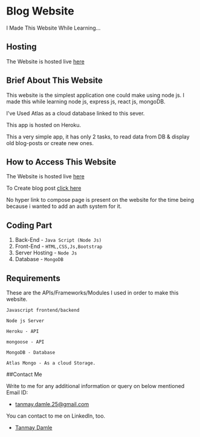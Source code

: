 # Blog Website

I Made This Website While Learning...

## Hosting

The Website is hosted live [here](https://node-js-blog-website.herokuapp.com)

## Brief About This Website

This website is the simplest application one could make using node js.
I made this while learning node js, express js, react js, mongoDB.

I've Used Atlas as a cloud database linked to this sever.

This app is hosted on Heroku.

This a very simple app, it has only 2 tasks, to read data from DB & display old blog-posts or create new ones.

## How to Access This Website

The Website is hosted live [here](https://node-js-blog-website.herokuapp.com)

To Create blog post [click here](https://node-js-blog-website.herokuapp.com/compose)

No hyper link to compose page is present on the website for the time being because i wanted to add an auth system for it.


## Coding Part

1. Back-End - ```Java Script (Node Js)```
2. Front-End - ```HTML,CSS,Js,Bootstrap```
3. Server Hosting - ```Node Js```
4. Database -  ```MongoDB```


## Requirements

These are the APIs/Frameworks/Modules I used in order to make this website.

```
Javascript frontend/backend

Node js Server

Heroku - API

mongoose - API

MongoDB - Database

Atlas Mongo - As a cloud Storage.

```


##Contact Me

Write to me for any additional information or query on below mentioned Email ID:

* tanmay.damle.25@gmail.com


You can contact to me on LinkedIn, too.

* [Tanmay Damle](https://www.linkedin.com/in/tanmay-damle-924839190/)
